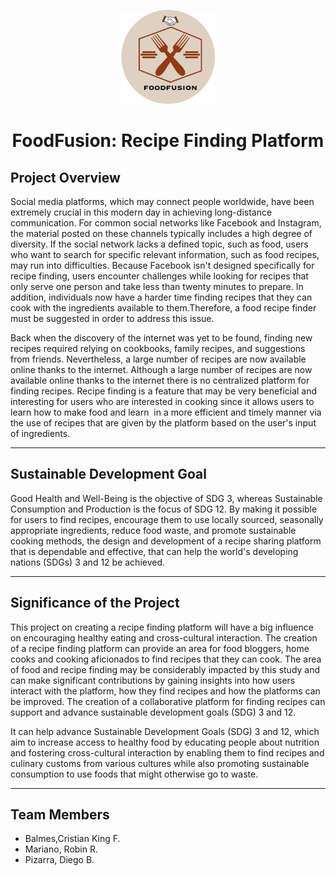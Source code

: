<p align="center">
    <img src="https://github.com/RobinMariano/foodfusion/blob/main/FoodFusion-modified.png" class="logo" width="150" height="150" >
</p>


<h1 align="center">FoodFusion: Recipe Finding Platform</h1>



## Project Overview
    
  Social media platforms, which may connect people worldwide, have been extremely crucial in this modern day in achieving long-distance communication. For common social networks like Facebook and Instagram, the material posted on these channels typically includes a high degree of diversity. If the social network lacks a defined topic, such as food, users who want to search for specific relevant information, such as food recipes, may run into difficulties. Because Facebook isn't designed specifically for recipe finding, users encounter challenges while looking for recipes that only serve one person and take less than twenty minutes to prepare. In addition, individuals now have a harder time finding recipes that they can cook with the ingredients available to them.Therefore, a food recipe finder must be suggested in order to address this issue.
      
  Back when the discovery of the internet was yet to be found, finding new recipes required relying on cookbooks, family recipes, and suggestions from friends. Nevertheless, a large number of recipes are now available online thanks to the internet. Although a large number of recipes are now available online thanks to the internet there is no centralized platform for finding recipes. Recipe finding is a feature that may be very beneficial and interesting for users who are interested in cooking since it allows users to learn how to make food and learn  in a more efficient and timely manner via the use of recipes that are given by the platform based on the user's input of ingredients.
___

## Sustainable Development Goal
  Good Health and Well-Being is the objective of SDG 3, whereas Sustainable Consumption and Production is the focus of SDG 12. By making it possible for users to find recipes, encourage them to use locally sourced, seasonally appropriate ingredients, reduce food waste, and promote sustainable cooking methods, the design and development of a recipe sharing platform that is dependable and effective, that can help the world's developing nations (SDGs) 3 and 12 be achieved.
___

 
## Significance of the Project
    
  This project on creating a recipe finding platform will have a big influence on encouraging healthy eating and cross-cultural interaction. The creation of a  recipe finding platform can provide an area for food bloggers, home cooks and cooking aficionados to find recipes that they can cook. The area of food and recipe finding may be considerably impacted by this study and can make significant contributions by gaining insights into how users interact with the platform, how they find recipes  and how the platforms can be improved. The creation of a collaborative platform for finding recipes can support and advance sustainable development goals (SDG) 3 and 12. 
  
  It can help advance Sustainable Development Goals (SDG) 3 and 12, which aim to increase access to healthy food by educating people about nutrition and fostering cross-cultural interaction by enabling them to find recipes and culinary customs from various cultures while also promoting sustainable consumption  to use foods that might otherwise go to waste.

___
## Team Members
  + Balmes,Cristian King F.
  + Mariano, Robin R.
  + Pizarra, Diego B.
      
